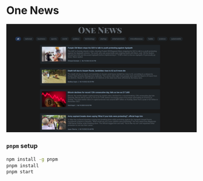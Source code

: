 # One News

![screenshot](/src/assets/screenshot.png)


### `pnpm` setup

```bash
npm install -g pnpm
pnpm install
pnpm start
```